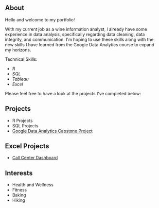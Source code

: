 ## About

Hello and welcome to my portfolio! 

With my current job as a wine information analyst, I already have some experience in data analysis, specifically regarding data cleaning, data integrity, and communication. I'm hoping to use these skills along with the new skills I have learned from the Google Data Analytics course to expand my horizons.

Technical Skills:

* *R*
* *SQL*
* *Tableau*
* *Excel*

Please feel free to have a look at the projects I've completed below:

## Projects
* R Projects
* SQL Projects
* [Google Data Analytics Capstone Project](https://github.com/AmandaRigdon/BellaBeat-Case-Study)

## Excel Projects
* [Call Center Dashboard](https://docs.google.com/spreadsheets/d/1fimmXMH48NbNgPzmbXNCLj_4ZS8VJF_I/edit?usp=drive_link&ouid=108900393145265077055&rtpof=true&sd=true)

## Interests
* Health and Wellness
* Fitness
* Baking
* Hiking

